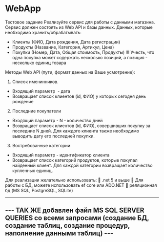 # WebApp

Тестовое задание
Реализуйте сервис для работы с данными магазина. Сервис должен состоять из Web API и
базы данных.
Данных, которые необходимо хранить/обрабатывать:

- Клиенты (ФИО, Дата рождения, Дата регистрации)
- Продукты (Название, Категория, Артикул, Цена)
- Покупки (Номер, Дата, Общая стоимость, Продукты)
!!! Учесть, что одна покупка может содержать несколько позиций, а
позиция - несколько единиц товара

Методы Web API (пути, формат данных на Ваше усмотрение):
1) Список именинников.
- Входящий параметр  - дата
- Возвращает список клиентов (id, ФИО) у которых сегодня день
рождение

2) Последние покупатели
- Входящий параметр - N - количество дней
- Возвращает список клиентов (id, ФИО), совершивших покупку за
последние N дней. Для каждого клиента также необходимо
выводить дату его последней покупки.

3) Востребованные категории
- Входящий параметр - идентификатор клиента
- Возвращает список категорий продуктов, которые покупал
найденный клиент. Для каждой категории возвращает количество
купленных единиц.

Для реализации желательно использовать:
 .net 5 и выше
 Для работы с БД, можете использовать ef core или ADO.NET
 реляционная бд (MS SQL, PostgreSQL, SQLite)

--------------------------------------------------------------------------------------------------------------------------------------------------
--- ТАК ЖЕ добавлен файл MS SQL SERVER QUERIES со всеми запросами (создание БД, создание таблиц, создание процедур, наполнение данными таблиц) ---
--------------------------------------------------------------------------------------------------------------------------------------------------
